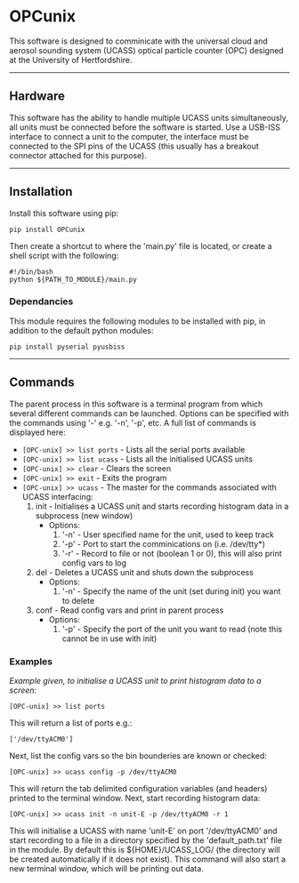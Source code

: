 # OPCunix #
This software is designed to comminicate with the universal cloud and aerosol sounding system (UCASS) optical particle counter (OPC) designed at the University of Hertfordshire.
***
## Hardware ##
This software has the ability to handle multiple UCASS units simultaneously, all units must be connected before the software is started. Use a USB-ISS interface to connect a unit to the computer, the interface must be connected to the SPI pins of the UCASS (this usually has a breakout connector attached for this purpose).
***
## Installation ##
Install this software using pip:

`pip install OPCunix`

Then create a shortcut to where the 'main.py' file is located, or create a shell script with the following:

`#!/bin/bash`  
`python ${PATH_TO_MODULE}/main.py`

### Dependancies ###
This module requires the following modules to be installed with pip, in addition to the default python modules:

`pip install pyserial pyusbiss`

***
## Commands ##
The parent process in this software is a terminal program from which several different commands can be launched. Options can be specified with the commands using '-' e.g. '-n', '-p', etc. A full list of commands is displayed here:

* `[OPC-unix] >> list ports`  - Lists all the serial ports available
* `[OPC-unix] >> list ucass`  - Lists all the initialised UCASS units
* `[OPC-unix] >> clear`       - Clears the screen
* `[OPC-unix] >> exit`        - Exits the program
* `[OPC-unix] >> ucass`       - The master for the commands associated with UCASS interfacing:
    1. init                   - Initialises a UCASS unit and starts recording histogram data in a subprocess (new window)
        *   Options:
            1.  '-n'          - User specified name for the unit, used to keep track
            2.  '-p'          - Port to start the comminications on (i.e. /dev/tty*)
            3.  '-r'          - Record to file or not (boolean 1 or 0), this will also print config vars to log
    2. del                    - Deletes a UCASS unit and shuts down the subprocess
        *   Options:
            1.  '-n'          - Specify the name of the unit (set during init) you want to delete
    3.  conf                  - Read config vars and print in parent process
        *   Options:
            1.  '-p'          - Specify the port of the unit you want to read (note this cannot be in use with init)

### Examples ###
*Example given, to initialise a UCASS unit to print histogram data to a screen:*

`[OPC-unix] >> list ports`

This will return a list of ports e.g.:

`['/dev/ttyACM0']`

Next, list the config vars so the bin bounderies are known or checked:

`[OPC-unix] >> ucass config -p /dev/ttyACM0`

This will return the tab delimited configuration variables (and headers) printed to the terminal window. Next, start recording histogram data:

`[OPC-unix] >> ucass init -n unit-E -p /dev/ttyACM0 -r 1`

This will initialise a UCASS with name 'unit-E' on port '/dev/ttyACM0' and start recording to a file in a directory specified by the 'default_path.txt' file in the module. By default this is ${HOME}/UCASS_LOG/ (the directory will be created automatically if it does not exist). This command will also start a new terminal window, which will be printing out data.













